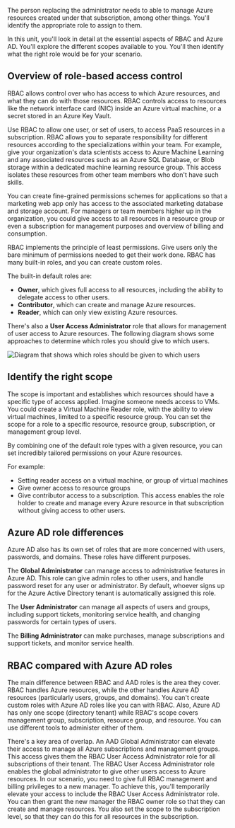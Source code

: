 The person replacing the administrator needs to able to manage Azure resources created under that subscription, among other things. You'll identify the appropriate role to assign to them.

In this unit, you'll look in detail at the essential aspects of RBAC and Azure AD. You'll explore the different scopes available to you. You'll then identify what the right role would be for your scenario.

## Overview of role-based access control

RBAC allows control over who has access to which Azure resources, and what they can do with those resources. RBAC controls access to resources like the network interface card (NIC) inside an Azure virtual machine, or a secret stored in an Azure Key Vault.

Use RBAC to allow one user, or set of users, to access PaaS resources in a subscription. RBAC allows you to separate responsibility for different resources according to the specializations within your team. For example, give your organization's data scientists access to Azure Machine Learning and any associated resources such as an Azure SQL Database, or Blob storage within a dedicated machine learning resource group. This access isolates these resources from other team members who don't have such skills.

You can create fine-grained permissions schemes for applications so that a marketing web app only has access to the associated marketing database and storage account. For managers or team members higher up in the organization, you could give access to all resources in a resource group or even a subscription for management purposes and overview of billing and consumption.

RBAC implements the principle of least permissions. Give users only the bare minimum of permissions needed to get their work done. RBAC has many built-in roles, and you can create custom roles.

The built-in default roles are:

- **Owner**, which gives full access to all resources, including the ability to delegate access to other users.
- **Contributor**, which can create and manage Azure resources.
- **Reader**, which can only view existing Azure resources.

There's also a **User Access Administrator** role that allows for management of user access to Azure resources. The following diagram shows some approaches to determine which roles you should give to which users.

![Diagram that shows which roles should be given to which users](../media/4-best-practices.png)

## Identify the right scope

The scope is important and establishes which resources should have a specific type of access applied. Imagine someone needs access to VMs. You could create a Virtual Machine Reader role, with the ability to view virtual machines, limited to a specific resource group. You can set the scope for a role to a specific resource, resource group, subscription, or management group level.

By combining one of the default role types with a given resource, you can set incredibly tailored permissions on your Azure resources.

For example:

- Setting reader access on a virtual machine, or group of virtual machines
- Give owner access to resource groups
- Give contributor access to a subscription. This access enables the role holder to create and manage every Azure resource in that subscription without giving access to other users.

## Azure AD role differences

Azure AD also has its own set of roles that are more concerned with users, passwords, and domains. These roles have different purposes.

The **Global Administrator** can manage access to administrative features in Azure AD. This role can give admin roles to other users, and handle password reset for any user or administrator. By default, whoever signs up for the Azure Active Directory tenant is automatically assigned this role.

The **User Administrator** can manage all aspects of users and groups, including support tickets, monitoring service health, and changing passwords for certain types of users. 

The **Billing Administrator** can make purchases, manage subscriptions and support tickets, and monitor service health.

## RBAC compared with Azure AD roles

The main difference between RBAC and AAD roles is the area they cover. RBAC handles Azure resources, while the other handles Azure AD resources (particularly users, groups, and domains). You can't create custom roles with Azure AD roles like you can with RBAC. Also, Azure AD has only one scope (directory tenant) while RBAC's scope covers management group, subscription, resource group, and resource. You can use different tools to administer either of them.

There's a key area of overlap. An AAD Global Administrator can elevate their access to manage all Azure subscriptions and management groups. This access gives them the RBAC User Access Administrator role for all subscriptions of their tenant. The RBAC User Access Administrator role enables the global administrator to give other users access to Azure resources. In our scenario, you need to give full RBAC management and billing privileges to a new manager. To achieve this, you'll temporarily elevate your access to include the RBAC User Access Administrator role. You can then grant the new manager the RBAC owner role so that they can create and manage resources. You also set the scope to the subscription level, so that they can do this for all resources in the subscription.
